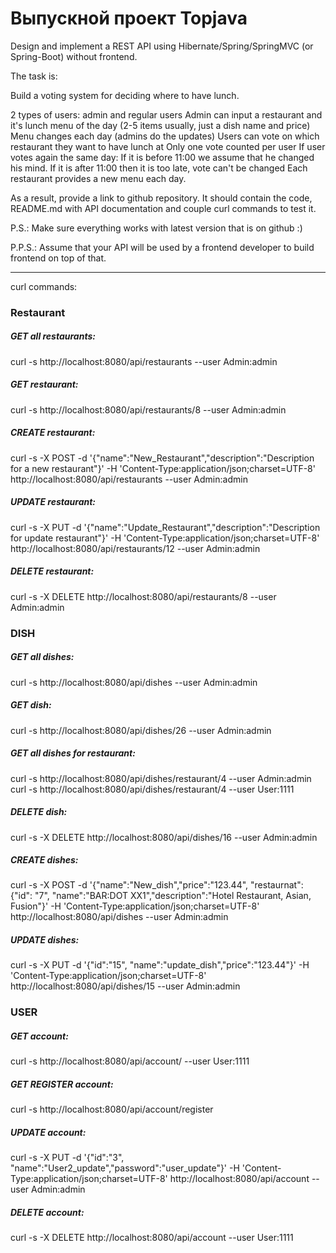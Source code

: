 # Выпускной проект Topjava

Design and implement a REST API using Hibernate/Spring/SpringMVC (or Spring-Boot) without frontend.

The task is:

Build a voting system for deciding where to have lunch.

2 types of users: admin and regular users
Admin can input a restaurant and it's lunch menu of the day (2-5 items usually, just a dish name and price)
Menu changes each day (admins do the updates)
Users can vote on which restaurant they want to have lunch at
Only one vote counted per user
If user votes again the same day:
If it is before 11:00 we assume that he changed his mind.
If it is after 11:00 then it is too late, vote can't be changed
Each restaurant provides a new menu each day.

As a result, provide a link to github repository. It should contain the code, README.md with API documentation and couple curl commands to test it.

P.S.: Make sure everything works with latest version that is on github :)

P.P.S.: Assume that your API will be used by a frontend developer to build frontend on top of that.
______________________________________
curl commands:

<h3>Restaurant</h3>

<h5>GET all restaurants:</h5>
curl -s http://localhost:8080/api/restaurants --user Admin:admin

<h5>GET restaurant:</h5>
curl -s http://localhost:8080/api/restaurants/8 --user Admin:admin

<h5>CREATE restaurant:</h5>
curl -s -X POST -d '{"name":"New_Restaurant","description":"Description for a new restaurant"}' -H 
'Content-Type:application/json;charset=UTF-8' 
http://localhost:8080/api/restaurants --user Admin:admin

<h5>UPDATE restaurant:</h5>
curl -s -X PUT -d '{"name":"Update_Restaurant","description":"Description for update restaurant"}' -H
'Content-Type:application/json;charset=UTF-8'
http://localhost:8080/api/restaurants/12 --user Admin:admin

<h5>DELETE restaurant:</h5>
curl -s -X DELETE http://localhost:8080/api/restaurants/8 --user Admin:admin


<h3>DISH</h3>

<h5>GET all dishes:</h5>
curl -s http://localhost:8080/api/dishes --user Admin:admin

<h5>GET dish:</h5>
curl -s http://localhost:8080/api/dishes/26 --user Admin:admin

<h5>GET all dishes for restaurant:</h5>
curl -s http://localhost:8080/api/dishes/restaurant/4 --user Admin:admin
curl -s http://localhost:8080/api/dishes/restaurant/4 --user User:1111

<h5>DELETE dish:</h5>
curl -s -X DELETE http://localhost:8080/api/dishes/16 --user Admin:admin

<h5>CREATE dishes:</h5>
curl -s -X POST -d '{"name":"New_dish","price":"123.44", "restaurnat": {"id": "7", "name":"BAR:DOT XX1","description":"Hotel Restaurant, Asian, Fusion"}' -H
'Content-Type:application/json;charset=UTF-8'
http://localhost:8080/api/dishes --user Admin:admin

<h5>UPDATE dishes:</h5>
curl -s -X PUT -d '{"id":"15", "name":"update_dish","price":"123.44"}' -H
'Content-Type:application/json;charset=UTF-8'
http://localhost:8080/api/dishes/15 --user Admin:admin

<h3>USER</h3>

<h5>GET account:</h5>
curl -s http://localhost:8080/api/account/ --user User:1111

<h5>GET REGISTER account:</h5>
curl -s http://localhost:8080/api/account/register 

<h5>UPDATE account:</h5>
curl -s -X PUT -d '{"id":"3", "name":"User2_update","password":"user_update"}' -H
'Content-Type:application/json;charset=UTF-8'
http://localhost:8080/api/account --user Admin:admin

<h5>DELETE account:</h5>
curl -s -X DELETE http://localhost:8080/api/account --user User:1111


